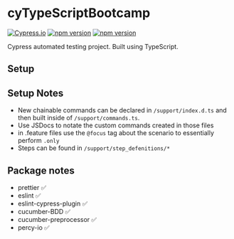 # cyTypeScriptBootcamp
[![Cypress.io](https://img.shields.io/badge/tested%20with-Cypress-04C38E.svg)](https://www.cypress.io/)
[![npm version](https://badge.fury.io/js/cypress.svg)](https://badge.fury.io/js/cypress)
[![npm version](https://badge.fury.io/js/npm.svg)](https://badge.fury.io/js/npm)


Cypress automated testing project. Built using TypeScript.

## Setup

## Setup Notes
* New chainable commands can be declared in `/support/index.d.ts` and then built inside of `/support/commands.ts`.
* Use JSDocs to notate the custom commands created in those files
* in .feature files use the `@focus` tag about the scenario to essentially perform `.only`
* Steps can be found in `/support/step_defenitions/*` 

## Package notes

* prettier :white_check_mark:
* eslint :white_check_mark:
* eslint-cypress-plugin :white_check_mark:
* cucumber-BDD :white_check_mark:
* cucumber-preprocessor :white_check_mark:
* percy-io :white_check_mark: 
